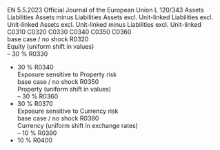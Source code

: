 EN  5.5.2023 Official Journal of the European Union L 120/343
 Assets  Liabilities  Assets minus 
Liabilities  Assets excl. 
Unit-linked  Liabilities excl. 
Unit-linked  Assets excl. 
Unit-linked 
minus 
Liabilities excl. 
Unit-linked  
C0310  C0320  C0330  C0340  C0350  C0360  
base case / no shock  R0320  
Equity (uniform shift in 
values)  
– 30 %  R0330  
+ 30 %  R0340  
Exposure sensitive to 
Property risk  
base case / no shock  R0350  
Property (uniform shift 
in values)  
– 30 %  R0360  
+ 30 %  R0370  
Exposure sensitive to 
Currency risk  
base case / no shock  R0380  
Currency (uniform shift 
in exchange rates)  
– 10 %  R0390  
+ 10 %  R0400